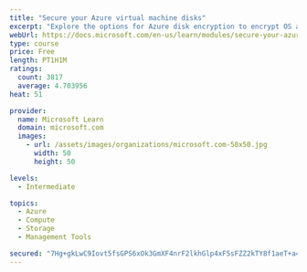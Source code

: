 ```yaml
---
title: "Secure your Azure virtual machine disks"
excerpt: "Explore the options for Azure disk encryption to encrypt OS and data disks on existing and new virtual machines."
webUrl: https://docs.microsoft.com/en-us/learn/modules/secure-your-azure-virtual-machine-disks/
type: course
price: Free
length: PT1H1M
ratings:
  count: 3817
  average: 4.703956
heat: 51

provider:
  name: Microsoft Learn
  domain: microsoft.com
  images:
    - url: /assets/images/organizations/microsoft.com-50x50.jpg
      width: 50
      height: 50

levels:
  - Intermediate

topics:
  - Azure
  - Compute
  - Storage
  - Management Tools

secured: "7Hg+gkLwC9Iovt5fsGPS6xOk3GmXF4nrF2lkhGlp4xF5sFZZ2kTY8f1aeT+a4rPSVgEdBmkIYPNOu1ym18wwKfQGL9rrtq24IJJBRAkbSr52lTQt3pMyHRIbvMTmYgR6ZPpHj5TwG56CpBsJmZnBOjTxhvRIskXPJbfmKbryu/Pcn0ygKsSXnsMOUMdnAnqkb0mtrmz06tCuZqrmwARWq0lVIeZdjrNeEWDj8gRPrq0H/8fgQgjtTEsonEYhasuvhNAg2L/fYJHXlBOLoLenknVk8ec9v4K/ceWX5MptPcsJ6Do6tVF7VOuw2HhKmH+W6RnPn9p92ihE/pnu1X9OMyU60UJPKH1YDAG6Hqs6O6m1xaqSLi0oG/cbNgEo+Wv0xFqKw9koNr05SXaM3/YhWiT6cnCGQ+n2LIDXSQH+h7A=;nsjC/oukOoPDmRUz8uueag=="
---
```


